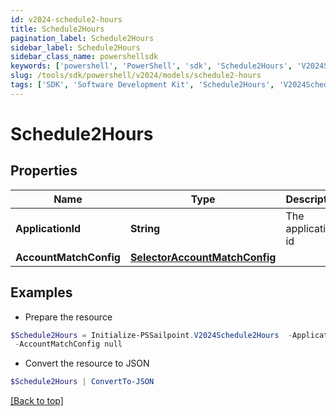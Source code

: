 ```yaml
---
id: v2024-schedule2-hours
title: Schedule2Hours
pagination_label: Schedule2Hours
sidebar_label: Schedule2Hours
sidebar_class_name: powershellsdk
keywords: ['powershell', 'PowerShell', 'sdk', 'Schedule2Hours', 'V2024Schedule2Hours'] 
slug: /tools/sdk/powershell/v2024/models/schedule2-hours
tags: ['SDK', 'Software Development Kit', 'Schedule2Hours', 'V2024Schedule2Hours']
---
```



# Schedule2Hours

## Properties

Name | Type | Description | Notes
------------ | ------------- | ------------- | -------------
**ApplicationId** | **String** | The application id | [optional] 
**AccountMatchConfig** | [**SelectorAccountMatchConfig**](selector-account-match-config) |  | [optional] 

## Examples

- Prepare the resource
```powershell
$Schedule2Hours = Initialize-PSSailpoint.V2024Schedule2Hours  -ApplicationId 2c91808874ff91550175097daaec161c&quot; `
 -AccountMatchConfig null
```

- Convert the resource to JSON
```powershell
$Schedule2Hours | ConvertTo-JSON
```


[[Back to top]](#) 

